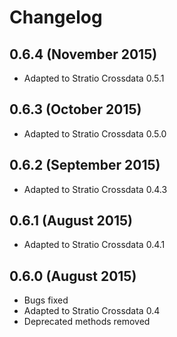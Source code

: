 # Changelog

## 0.6.4 (November 2015)

* Adapted to Stratio Crossdata 0.5.1
## 0.6.3 (October 2015)

* Adapted to Stratio Crossdata 0.5.0

## 0.6.2 (September 2015)

* Adapted to Stratio Crossdata 0.4.3

## 0.6.1 (August 2015)

* Adapted to Stratio Crossdata 0.4.1

## 0.6.0 (August 2015)

* Bugs fixed
* Adapted to Stratio Crossdata 0.4
* Deprecated methods removed

